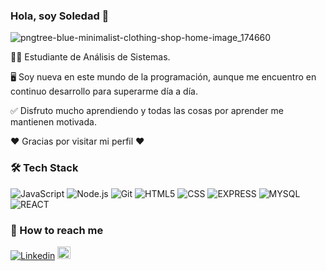 ### Hola, soy Soledad 👋

![pngtree-blue-minimalist-clothing-shop-home-image_174660](https://user-images.githubusercontent.com/84512521/123501849-2b5fe580-d61e-11eb-95c8-4ebf5d9bd522.jpg)

 <p align='justify'>
 
  👩‍💻 Estudiante de Análisis de Sistemas.
  
  🖥️ Soy nueva en este mundo de la programación, aunque me encuentro en continuo desarrollo para superarme día a día.
  
 ✅ Disfruto mucho aprendiendo y todas las cosas por aprender me mantienen motivada.

 ♥️ Gracias por visitar mi perfil ♥️


<h3>🛠 Tech Stack</h3>

   ![JavaScript](https://img.shields.io/badge/-JavaScript-333333?style=flat&logo=javascript)
   ![Node.js](https://img.shields.io/badge/-Node.js-333333?style=flat&logo=node.js)
   ![Git](https://img.shields.io/badge/-Git-333333?style=flat&logo=git)
   ![HTML5](https://img.shields.io/badge/-HTML5-333333?style=flat&logo=HTML5)
   ![CSS](https://img.shields.io/badge/-CSS-333333?style=flat&logo=CSS3&logoColor=1572B6)
   ![EXPRESS](https://img.shields.io/badge/-Express-333333?style=flat&logo=Express)
   ![MYSQL](https://img.shields.io/badge/-MYSQL-333333?style=flat&logo=mysql)
   ![REACT](https://img.shields.io/badge/-REACT-333333?style=flat&logo=react)

<h3>📎 How to reach me</h3>

 [![Linkedin](https://img.shields.io/badge/-LinkedIn-blue?style=flat&logo=Linkedin&logoColor=white&link=https://www.linkedin.com/in/mar%C3%ADa-soledad-vallejos/)](https://www.linkedin.com/in/mar%C3%ADa-soledad-vallejos/) <a href="mailto:soledad_vallejos@hotmail.com" ><img width="20.5vw" src="https://user-images.githubusercontent.com/84512521/123503783-7df3ce80-d62b-11eb-8adf-608fd20c47e7.png">




